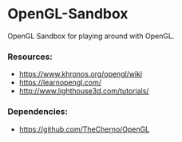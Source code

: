 # OpenGL-Sandbox

OpenGL Sandbox for playing around with OpenGL.

### Resources:

 - https://www.khronos.org/opengl/wiki
 - https://learnopengl.com/
 - http://www.lighthouse3d.com/tutorials/

### Dependencies:

 - https://github.com/TheCherno/OpenGL
